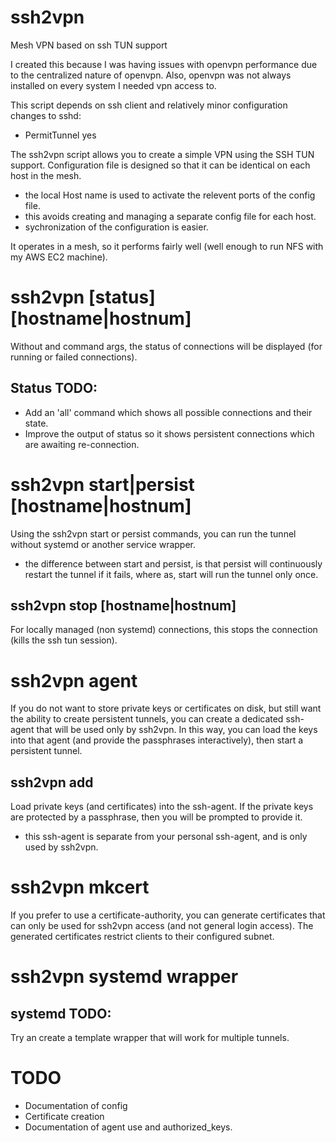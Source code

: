 # ssh2vpn
Mesh VPN based on ssh TUN support

I created this because I was having issues with openvpn performance
due to the centralized nature of openvpn. Also, openvpn was not always
installed on every system I needed vpn access to.

This script depends on ssh client and relatively minor configuration changes to sshd:
- PermitTunnel yes

The ssh2vpn script allows you to create a simple VPN using the SSH TUN support. Configuration file is designed so that it can be identical on each host in the mesh.
- the local Host name is used to activate the relevent ports of the config file.
- this avoids creating and managing a separate config file for each host.
- sychronization of the configuration is easier.

It operates in a mesh, so it performs fairly well (well enough to run NFS with my AWS EC2 machine).

# ssh2vpn [status] [hostname|hostnum]
Without and command args, the status of connections will be displayed (for running or failed connections).

## Status TODO:
- Add an 'all' command which shows all possible connections and their state.
- Improve the output of status so it shows persistent connections which are awaiting re-connection.

# ssh2vpn start|persist [hostname|hostnum]
Using the ssh2vpn start or persist commands, you can run the tunnel without systemd or another service wrapper.
- the difference between start and persist, is that persist will continuously restart
  the tunnel if it fails, where as, start will run the tunnel only once.

## ssh2vpn stop [hostname|hostnum]
For locally managed (non systemd) connections, this stops the connection (kills the ssh tun session).
# ssh2vpn agent
If you do not want to store private keys or certificates on disk, but still want the ability to create persistent tunnels,
you can create a dedicated ssh-agent that will be used only by ssh2vpn. In this way, you can load the keys into that agent (and provide the passphrases interactively), then start a persistent tunnel.

## ssh2vpn add
Load private keys (and certificates) into the ssh-agent. If the private keys are protected by a passphrase, then you will be prompted to provide it.
- this ssh-agent is separate from your personal ssh-agent, and is only used by ssh2vpn.

# ssh2vpn mkcert
If you prefer to use a certificate-authority, you can generate certificates that can only be used for ssh2vpn access (and not general login access). The generated certificates restrict clients to their configured subnet.

# ssh2vpn systemd wrapper
## systemd TODO:
Try an create a template wrapper that will work for multiple tunnels.

# TODO
- Documentation of config
- Certificate creation
- Documentation of agent use and authorized_keys.
